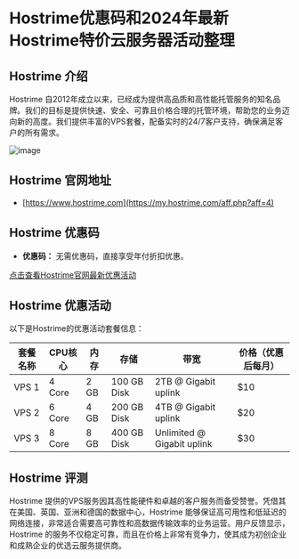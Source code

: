 # Hostrime优惠码和2024年最新Hostrime特价云服务器活动整理

## Hostrime 介绍
Hostrime 自2012年成立以来，已经成为提供高品质和高性能托管服务的知名品牌。我们的目标是提供快速、安全、可靠且价格合理的托管环境，帮助您的业务迈向新的高度。我们提供丰富的VPS套餐，配备实时的24/7客户支持，确保满足客户的所有需求。

![image](https://github.com/TaragJacksonu81/Hostrime/assets/167749425/734cbc83-eed0-4107-a7eb-9cf425ca1f66)

## Hostrime 官网地址
- [https://www.hostrime.com](https://my.hostrime.com/aff.php?aff=4)

## Hostrime 优惠码
- **优惠码：** 无需优惠码，直接享受年付折扣优惠。

[点击查看Hostrime官网最新优惠活动](https://my.hostrime.com/aff.php?aff=4)

## Hostrime 优惠活动
以下是Hostrime的优惠活动套餐信息：

| 套餐名称     | CPU核心 | 内存   | 存储         | 带宽                 | 价格（优惠后每月）  |
|------------|--------|-------|--------------|---------------------|------------------|
| VPS 1       | 4 Core | 2 GB  | 100 GB Disk  | 2TB @ Gigabit uplink| $10               |
| VPS 2       | 6 Core | 4 GB  | 200 GB Disk  | 4TB @ Gigabit uplink| $20               |
| VPS 3       | 8 Core | 8 GB  | 400 GB Disk  | Unlimited @ Gigabit uplink | $30     |

## Hostrime 评测
Hostrime 提供的VPS服务因其高性能硬件和卓越的客户服务而备受赞誉。凭借其在美国、英国、亚洲和德国的数据中心，Hostrime 能够保证高可用性和低延迟的网络连接，非常适合需要高可靠性和高数据传输效率的业务运营。用户反馈显示，Hostrime 的服务不仅稳定可靠，而且在价格上非常有竞争力，使其成为初创企业和成熟企业的优选云服务提供商。
